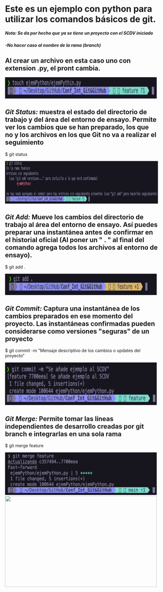 # Este es un ejemplo con python para utilizar los comandos básicos de git.
##### ***Nota: Se da por hecho que ya se tiene un proyecto con el SCDV iniciado***
##### ***-No hacer caso al nombre de la rama (branch)***

## Al crear un archivo en esta caso uno con extension .py, el pront cambia.
<img src="../imagenes/10.-ejem.png" width="500" height="70">

## ***Git Status:*** muestra el estado del directorio de trabajo y del área del entorno de ensayo. Permite ver los cambios que se han preparado, los que no y los archivos en los que Git no va a realizar el seguimiento

$ git status

<img src="../imagenes/11.-ejem.png" width="600" height="140">

## ***Git Add:*** Mueve los cambios del directorio de trabajo al área del entorno de ensayo. Así puedes preparar una instantánea antes de confirmar en el historial oficial (Al poner un " . " al final del comando agrega todos los archivos al entorno de ensayo).

$ git add .

<img src="../imagenes/12.-ejem.png" width="500" height="70">

## ***Git Commit:*** Captura una instantánea de los cambios preparados en ese momento del proyecto. Las instantáneas confirmadas pueden considerarse como versiones "seguras" de un proyecto

$ git commit -m "Mensaje descriptivo de los cambios o updates del proyecto"

<img src="../imagenes/13.-ejem.png" width="500" height="140">

## ***Git Merge:*** Permite tomar las líneas independientes de desarrollo creadas por git branch e integrarlas en una sola rama 

$ git merge feature

<img src="../imagenes/14.-ejem.png" width="500" height="140">


































<img src="../imagenes/1.-Developer.png" width="500" height="300">